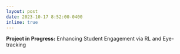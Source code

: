 ```yaml
---
layout: post
date: 2023-10-17 8:52:00-0400
inline: true
---
```


**Project in Progress:** Enhancing Student Engagement via RL and Eye-tracking
